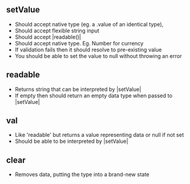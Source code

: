 
setValue
--------
- Should accept native type (eg. a .value of an identical type), 
- Should accept flexible string input
- Should accept |readable()|
- Should accept native type. Eg. Number for currency
- If validation fails then it should resolve to pre-existing value
- You should be able to set the value to null without throwing an error

readable
--------
- Returns string that can be interpreted by |setValue|
- If empty then should return an empty data type when passed to |setValue|

val
---
- Like 'readable' but returns a value representing data or null if not set
- Should be able to be interpreted by |setValue|

clear
-----
- Removes data, putting the type into a brand-new state